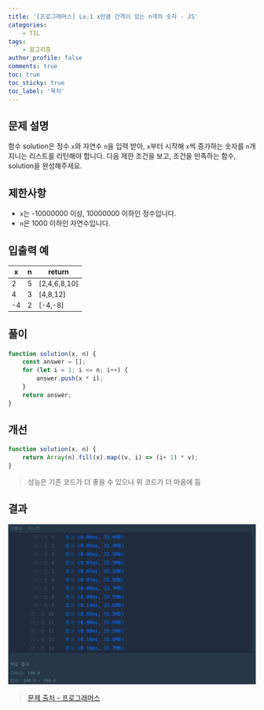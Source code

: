 ```yaml
---
title: '[프로그래머스] Lv.1 x만큼 간격이 있는 n개의 숫자 - JS'
categories:
    - TIL
tags:
    - 알고리즘
author_profile: false
comments: true
toc: true
toc_sticky: true
toc_label: '목차'
---
```


## 문제 설명
함수 solution은 정수 `x`와 자연수 `n`을 입력 받아, `x`부터 시작해 `x`씩 증가하는 숫자를 `n`개 지니는 리스트를 리턴해야 합니다. 다음 제한 조건을 보고, 조건을 만족하는 함수, solution을 완성해주세요.

## 제한사항
* `x`는 -10000000 이상, 10000000 이하인 정수입니다.
* `n`은 1000 이하인 자연수입니다.

## 입출력 예

| x  | n | return       |
|----|---|--------------|
| 2  | 5 | [2,4,6,8,10] |
| 4  | 3 | [4,8,12]     |
| -4 | 2 | [-4,-8]      |

## 풀이
```javascript
function solution(x, n) {
    const answer = [];
    for (let i = 1; i <= n; i++) {
        answer.push(x * i);
    }
    return answer;
}
```

## 개선
```javascript
function solution(x, n) {
    return Array(n).fill(x).map((v, i) => (i+ 1) * v);
}
```
> 성능은 기존 코드가 더 좋을 수 있으나 위 코드가 더 마음에 듬

## 결과
![result](/assets/images/2023/08-21/algorithm-06-result.png)

>[문제 출처 - 프로그래머스](https://school.programmers.co.kr/learn/courses/30/lessons/12954)